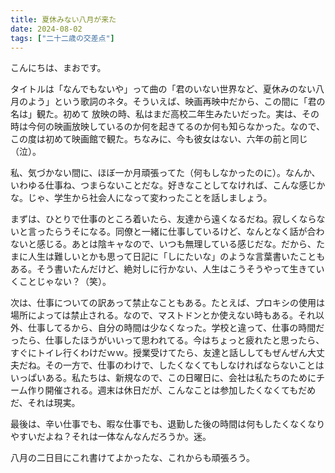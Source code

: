 ```yaml
---
title: 夏休みない八月が来た
date: 2024-08-02
tags: ["二十二歳の交差点"]
---
```


こんにちは、まおです。

タイトルは「なんでもないや」って曲の「君のいない世界など、夏休みのない八月のよう」という歌詞のネタ。そういえば、映画再映中だから、この間に「君の名は」観た。初めて 放映の時、私はまだ高校二年生みたいだった。実は、その時は今何の映画放映しているのか何を起きてるのか何も知らなかった。なので、この度は初めて映画館で観た。ちなみに、今も彼女はない、六年の前と同じ（泣）。

私、気づかない間に、ほぼ一か月頑張ってた（何もしなかったのに）。なんか、いわゆる仕事ね、つまらないことだな。好きなことしてなければ、こんな感じかな。じゃ、学生から社会人になって変わったことを話しましょう。

まずは、ひとりで仕事のところ着いたら、友達から遠くなるだね。寂しくならないと言ったらうそになる。同僚と一緒に仕事しているけど、なんとなく話が合わないと感じる。あとは陰キャなので、いつも無理している感じだな。だから、たまに人生は難しいとかも思って日記に「しにたいな」のような言葉書いたこともある。そう書いたんだけど、絶対しに行かない、人生はこうそうやって生きていくことじゃない？（笑）。

次は、仕事についての訳あって禁止なこともある。たとえば、プロキシの使用は場所によっては禁止される。なので、マストドンとか使えない時もある。それ以外、仕事してるから、自分の時間は少なくなった。学校と違って、仕事の時間だったら、仕事したほうがいいって思われてる。今はちょっと疲れたと思ったら、すぐにトイレ行くわけだｗｗ。授業受けてたら、友達と話ししてもぜんぜん大丈夫だね。その一方で、仕事のわけで、したくなくてもしなければならないことはいっぱいある。私たちは、新規なので、この日曜日に、会社は私たちのためにチーム作り開催される。週末は休日だが、こんなことは参加したくなくてもだめだ、それは現実。

最後は、辛い仕事でも、暇な仕事でも、退勤した後の時間は何もしたくなくなりやすいだよね？それは一体なんなんだろうか。迷。

八月の二日目にこれ書けてよかったな、これからも頑張ろう。

